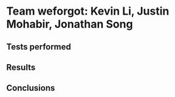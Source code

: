 # Team weforgot: Kevin Li, Justin Mohabir, Jonathan Song
## Tests performed
## Results
## Conclusions
